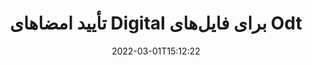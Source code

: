 ---
############################# Static ############################
layout: "auto-gen-signature"
date: 2022-03-01T15:12:22
draft: false
operation: Verify
signaturetype: Digital
fileformat: Odt
productName: Java
lang: fa
productCode: java
otherformats: pdf doc docx docm dot dotx odt ott xls xlsx xlsm xlsb ods ots xltx xltm pptx pptm
breadcrumb: Put Digital signature on Odt for Java

############################# Head ############################
head_title: "تأیید امضاهای Digital برای فایل های Odt از طریق Java"
head_description: "فقط از چند خط کد Java برای تأیید اسناد Odt و امضاهای Digital آنها استفاده کنید."

############################# Header ############################
title: "تأیید امضاهای Digital برای فایل‌های Odt"
description: "API برای Java فرصتی برای تأیید امضاهای Digital در اسناد Odt فراهم می‌کند. تأیید امضاهای الکترونیکی در اسناد Odt شما ممکن است به سرعت و به راحتی انجام شود."
bg_image: "https://cms.admin.containerize.com/templates/aspose/App_Themes/V3/images/bg/header1.png"
bg_overlay: false
button:
    enable: true

############################# SubMenu ############################
submenu:
    enable: true

    left:
        img_alt: "GroupDocs.Signature for Java"
        image: "https://cms.admin.containerize.com/templates/groupdocs/images/product-logos/90x90-noborder/groupdocs-signature-java.png"
        product: "GroupDocs.Signature"
        platform: "Java"



############################# About ############################
about:
    enable: true
    title: "ویژگی‌های جدید API GroupDocs.Signature for Java را کشف کنید"
    content: |
        [GroupDocs.Signature for Java](https://products.groupdocs.com/signature/java/) API طیف وسیعی از راه‌ها را برای پردازش قالب‌های اسناد متعدد با استفاده از امضای الکترونیکی ارائه می‌کند. بسیاری از انواع امضاهای دیجیتال مانند متون، تصاویر، گواهی های دیجیتال، بارکدها، کدهای QR، تمبرها یا ابرداده ها پشتیبانی می شوند. مشتریان می‌توانند امضاهای دیجیتال را در فایل‌های PDF، اسناد MS Word، کتاب‌های کار MS Excel، ارائه‌های MS PowerPoint، فایل‌های Adobe Photoshop و فرمت‌های تصویری مختلف اضافه، حذف، ویرایش، اعتبارسنجی یا جستجو کنند. تعداد شگفت انگیزی از ویژگی ها و تنظیمات اضافی در دسترس است.
    

############################# Steps ############################
steps:
    enable: true
    title_left: "نحوه تأیید اعتبار امضاهای Digital در سند Odt"
    content_left: |
        [GroupDocs.Signature for Java](https://products.groupdocs.com/signature/java/) شامل ویژگی‌های مفیدی مانند تأیید امضاهای Digital قرار گرفته در اسناد Odt است. از این فرصت بدون پیاده سازی کد اضافی استفاده کنید.
        
        * ابتدا، کلاس Signature را به عنوان یک مسیر پارامتر سازنده به سندی که قرار است تأیید شود، ارائه دهید.
        * در مرحله دوم، یک شی VerifyOptions جدید ایجاد کنید و تمام ویژگی های مورد نیاز را تنظیم کنید.
        * در نهایت، شیء Signature's Verify را با عبور از نمونه VerifyOptions فراخوانی کنید.
        * سپس نتایج تأیید را پردازش کنید.

    title_right: "سیستم مورد نیاز"
    content_right: |
        GroupDocs.Signature for Java در تمام سیستم عامل ها و سیستم عامل های اصلی پشتیبانی می شود. لطفا قبل از اجرای کد زیر، از نصب پیش نیازهای زیر بر روی سیستم خود اطمینان حاصل کنید.

        * سیستم عامل: مایکروسافت ویندوز، لینوکس، MacOS
        * محیط های توسعه: NetBeans, Intellij IDEA, Eclipse, etc.
        * Java runtime: J2SE 6.0 and above
        * آخرین نسخه GroupDocs.Signature for Java را از [Maven](https://repository.groupdocs.com/webapp/#/artifacts/browse/tree/General/repo/com/groupdocs/groupdocs-signature) دانلود کنید
         
    code: |
        ```java    
                
        // Set up input Odt file
        String filePath = "input.odt";

        // Instantiate Signature for input file
        Signature signature = new Signature(filePath);

        //Provide verification options
        DigitalVerifyOptions options = new DigitalVerifyOptions();

        // Digital signature comment
        options.setComments("Approved");

        // specify period of signatures
        options.setSignDateTimeFrom(new Date(2020, 12, 12));
        options.setSignDateTimeTo(new Date(2022, 12, 12));
                            
        // Verify document signatures
        VerificationResult result = signature.verify(options);

        //process result
        if (result.isValid())
        {
            //..
        }
        ```

############################# Demos ############################
demos:
    enable: true
    title: "امضا کردن با امضاهای Digital نمایش زنده"
    content: |
       با مراجعه به وب‌سایت [GroupDocs.Signature App](https://products.groupdocs.app/signature/family)، همین حالا امضاهای الکترونیکی مختلف را به فایل Odt اضافه کنید.          

############################# More Formats ############################
more_formats:
    enable: true
    title: "تأیید سایر امضاهای Digital با استفاده از Java"
    content: |
        "تأیید امضای الکترونیکی در اسناد مختلف. همانطور که در زیر نشان داده شده است، کیفیت امضاها را در قالب‌های فایل محبوب بررسی کنید."
    format: 
       
       
back_to_top:
    enable: true
---